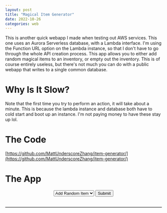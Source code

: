 ```yaml
---
layout: post
title: "Magical Item Generator"
date: 2022-10-26
categories: web
---
```


This is another quick webapp I made when testing out AWS services. This one uses an Aurora Serverless database, with a Lambda interface. I'm using the Function URL option on the Lambda instance, so that I don't have to go through the whole API creation process. This app allows you to either add random magical items to an inventory, or empty out the inventory. This is of course entirely useless, but there's not much you can do with a public webapp that writes to a single common database.

# Why Is It Slow?

Note that the first time you try to perform an action, it will take about a minute. This is because the lambda instance and database both have to cold start and boot up an instance. I'm not paying money to have these stay up lol.

# The Code

[https://github.com/MattUnderscoreZhang/item-generator/](https://github.com/MattUnderscoreZhang/item-generator/)

# The App

<script>
    const url = "https://zrali44k7b4zk36qurwgxdes3m0gvnqq.lambda-url.us-east-1.on.aws/"

    async function submit() {
        var function_selection = document.getElementById("item").value;
        const params = {
            method: 'POST',
            headers: {
                'Content-Type': 'application/json'
            },
            body: JSON.stringify({
                'function': function_selection
            })
        };

        // make waiting icon appear and disable submit button
        document.getElementById("waiting").style.display = "block";
        document.getElementById("submit").disabled = true;

        await fetch(url, params);
        await get_items();

        // make waiting icon disappear and enable submit button
        document.getElementById("waiting").style.display = "none";
        document.getElementById("submit").disabled = false;
    };

    async function get_items() {
        const params = {
            method: 'GET',
            headers: {
                'Content-Type': 'application/json'
            },
        };
        const response = await fetch(url, params);
        const data = await response.json();
         
        var table = document.getElementById("table");
        table.innerHTML = "";
        fill_table(table, data);
    };

    function fill_table(table, data) {
        // table header
        const column_names = ['Item Name', 'Price (Gold)', 'Description'];
        var row = table.insertRow(-1);
        for (var i = 0; i < column_names.length; i++) {
            var headerCell = document.createElement("th");
            headerCell.innerHTML = column_names[i];
            row.appendChild(headerCell);
        }

        // table body
        const columns = ['name', 'price', 'description'];
        for (var i = 0; i < data.length; i++) {
            row = table.insertRow(-1);
            for (var j = 0; j < columns.length; j++) {
                var column = document.createElement("td");
                column.innerHTML = data[i][columns[j]];
                row.appendChild(column);
            }
        }
    }

    document.addEventListener('DOMContentLoaded', () => {
        document.getElementById("submit").addEventListener("click", submit);
    });
</script>

<div align="center">
    <select id="item" onchange="get_items()">
        <option value="add_random_item">Add Random Item</option>
        <option value="delete_items">Delete All Items</option>
    </select>
    <button id="submit">Submit</button>
    <br>
    <div id="waiting" style="display: none;"><br>Waiting...</div>
    <br>
    <table id="table" border="1"></table>
</div>
